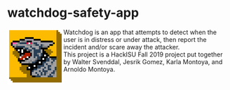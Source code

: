 # watchdog-safety-app

<img align="left" width="128" height="128" src="icons/AttackDog_256x256.PNG">
Watchdog is an app that attempts to detect when the user is in distress or under attack, then report the incident and/or scare away the attacker.

<br/>
This project is a HackISU Fall 2019 project put together by Walter Svenddal, Jesrik Gomez, Karla Montoya, and Arnoldo Montoya.